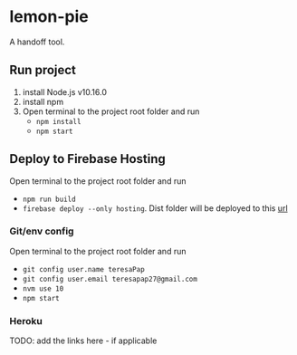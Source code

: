 # lemon-pie

A handoff tool. 

## Run project 
1. install Node.js v10.16.0
2. install npm
3. Open terminal to the project root folder and run 
	- `npm install`
	- `npm start`

## Deploy to Firebase Hosting 
Open terminal to the project root folder and run 
- `npm run build`
- `firebase deploy --only hosting`. Dist folder will be deployed to this [url](https://lemonpie-f5dba.firebaseapp.com)

### Git/env config
Open terminal to the project root folder and run 
- `git config user.name teresaPap`
- `git config user.email teresapap27@gmail.com`
- `nvm use 10` 
- `npm start`

### Heroku 
TODO: add the links here - if applicable 